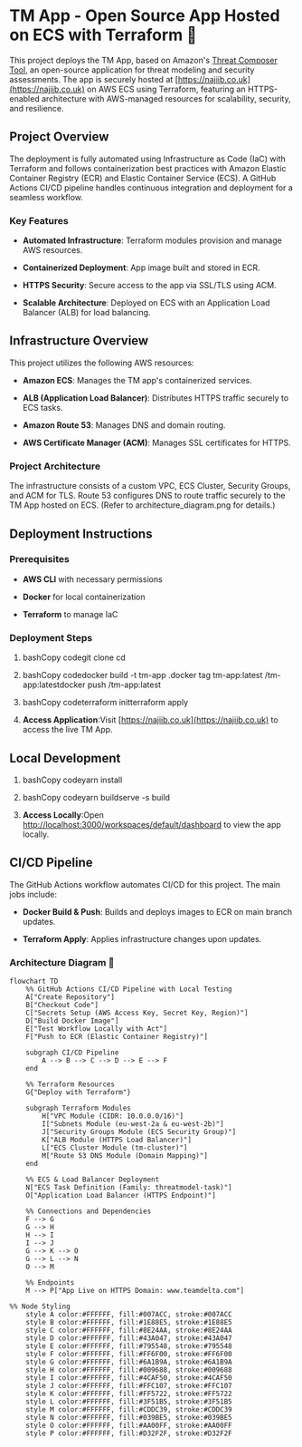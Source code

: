 TM App - Open Source App Hosted on ECS with Terraform 🚀
========================================================

This project deploys the TM App, based on Amazon's [Threat Composer Tool](https://github.com/aws-samples/threat-composer), an open-source application for threat modeling and security assessments. The app is securely hosted at [https://najiib.co.uk](https://najiib.co.uk) on AWS ECS using Terraform, featuring an HTTPS-enabled architecture with AWS-managed resources for scalability, security, and resilience.

Project Overview
----------------

The deployment is fully automated using Infrastructure as Code (IaC) with Terraform and follows containerization best practices with Amazon Elastic Container Registry (ECR) and Elastic Container Service (ECS). A GitHub Actions CI/CD pipeline handles continuous integration and deployment for a seamless workflow.

### Key Features

*   **Automated Infrastructure**: Terraform modules provision and manage AWS resources.
    
*   **Containerized Deployment**: App image built and stored in ECR.
    
*   **HTTPS Security**: Secure access to the app via SSL/TLS using ACM.
    
*   **Scalable Architecture**: Deployed on ECS with an Application Load Balancer (ALB) for load balancing.
    

Infrastructure Overview
-----------------------

This project utilizes the following AWS resources:

*   **Amazon ECS**: Manages the TM app's containerized services.
    
*   **ALB (Application Load Balancer)**: Distributes HTTPS traffic securely to ECS tasks.
    
*   **Amazon Route 53**: Manages DNS and domain routing.
    
*   **AWS Certificate Manager (ACM)**: Manages SSL certificates for HTTPS.
    

### Project Architecture

The infrastructure consists of a custom VPC, ECS Cluster, Security Groups, and ACM for TLS. Route 53 configures DNS to route traffic securely to the TM App hosted on ECS. (Refer to architecture\_diagram.png for details.)

Deployment Instructions
-----------------------

### Prerequisites

*   **AWS CLI** with necessary permissions
    
*   **Docker** for local containerization
    
*   **Terraform** to manage IaC
    

### Deployment Steps

1.  bashCopy codegit clone cd
    
2.  bashCopy codedocker build -t tm-app .docker tag tm-app:latest /tm-app:latestdocker push /tm-app:latest
    
3.  bashCopy codeterraform initterraform apply
    
4.  **Access Application**:Visit [https://najiib.co.uk](https://najiib.co.uk) to access the live TM App.
    

Local Development
-----------------

1.  bashCopy codeyarn install
    
2.  bashCopy codeyarn buildserve -s build
    
3.  **Access Locally**:Open [http://localhost:3000/workspaces/default/dashboard](http://localhost:3000/workspaces/default/dashboard) to view the app locally.
    

CI/CD Pipeline
--------------

The GitHub Actions workflow automates CI/CD for this project. The main jobs include:

*   **Docker Build & Push**: Builds and deploys images to ECR on main branch updates.
    
*   **Terraform Apply**: Applies infrastructure changes upon updates.

### Architecture Diagram 🚀

```mermaid
flowchart TD
    %% GitHub Actions CI/CD Pipeline with Local Testing
    A["Create Repository"]
    B["Checkout Code"]
    C["Secrets Setup (AWS Access Key, Secret Key, Region)"]
    D["Build Docker Image"]
    E["Test Workflow Locally with Act"]
    F["Push to ECR (Elastic Container Registry)"]

    subgraph CI/CD Pipeline
        A --> B --> C --> D --> E --> F
    end

    %% Terraform Resources
    G{"Deploy with Terraform"}
    
    subgraph Terraform Modules
        H["VPC Module (CIDR: 10.0.0.0/16)"]
        I["Subnets Module (eu-west-2a & eu-west-2b)"]
        J["Security Groups Module (ECS Security Group)"]
        K["ALB Module (HTTPS Load Balancer)"]
        L["ECS Cluster Module (tm-cluster)"]
        M["Route 53 DNS Module (Domain Mapping)"]
    end
    
    %% ECS & Load Balancer Deployment
    N["ECS Task Definition (Family: threatmodel-task)"]
    O["Application Load Balancer (HTTPS Endpoint)"]

    %% Connections and Dependencies
    F --> G
    G --> H
    H --> I
    I --> J
    G --> K --> O
    G --> L --> N
    O --> M

    %% Endpoints
    M --> P["App Live on HTTPS Domain: www.teamdelta.com"]

%% Node Styling
    style A color:#FFFFFF, fill:#007ACC, stroke:#007ACC
    style B color:#FFFFFF, fill:#1E88E5, stroke:#1E88E5
    style C color:#FFFFFF, fill:#8E24AA, stroke:#8E24AA
    style D color:#FFFFFF, fill:#43A047, stroke:#43A047
    style E color:#FFFFFF, fill:#795548, stroke:#795548
    style F color:#FFFFFF, fill:#FF6F00, stroke:#FF6F00
    style G color:#FFFFFF, fill:#6A1B9A, stroke:#6A1B9A
    style H color:#FFFFFF, fill:#009688, stroke:#009688
    style I color:#FFFFFF, fill:#4CAF50, stroke:#4CAF50
    style J color:#FFFFFF, fill:#FFC107, stroke:#FFC107
    style K color:#FFFFFF, fill:#FF5722, stroke:#FF5722
    style L color:#FFFFFF, fill:#3F51B5, stroke:#3F51B5
    style M color:#FFFFFF, fill:#CDDC39, stroke:#CDDC39
    style N color:#FFFFFF, fill:#039BE5, stroke:#039BE5
    style O color:#FFFFFF, fill:#AA00FF, stroke:#AA00FF
    style P color:#FFFFFF, fill:#D32F2F, stroke:#D32F2F
